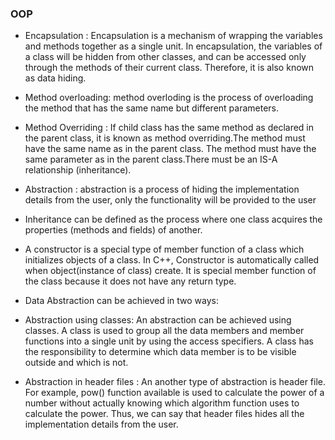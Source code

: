 ### OOP

-  Encapsulation : Encapsulation is a mechanism of wrapping the variables and methods together as a single unit. In encapsulation, the variables of a class will be hidden from other classes, and can be accessed only through the methods of their current class. Therefore, it is also known as data hiding.

- Method overloading:  method overloding is the process of overloading the method that has the same name but different parameters.

- Method Overriding : If child class has the same method as declared in the parent class, it is known as method overriding.The method must have the same name as in the parent class. The method must have the same parameter as in the parent class.There must be an IS-A relationship (inheritance).

- Abstraction :  abstraction is a process of hiding the implementation details from the user, only the functionality will be provided to the user

- Inheritance can be defined as the process where one class acquires the properties (methods and fields) of another.

- A constructor is a special type of member function of a class which initializes objects of a class. In C++, Constructor is automatically called when object(instance of class) create. It is special member function of the class because it does not have any return type.
- Data Abstraction can be achieved in two ways:
- Abstraction using classes: An abstraction can be achieved using classes. A class is used to group all the data members and member functions into a single unit by using the access specifiers. A class has the responsibility to determine which data member is to be visible outside and which is not.

- Abstraction in header files : An another type of abstraction is header file. For example, pow() function available is used to calculate the power of a number without actually knowing which algorithm function uses to calculate the power. Thus, we can say that header files hides all the implementation details from the user.

